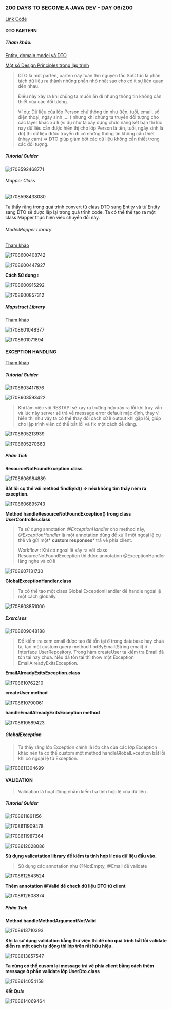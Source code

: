 ### 200 DAYS TO BECOME A JAVA DEV - DAY 06/200

[Link Code](https://github.com/phuquocchamp/restapi-webservices)

#### DTO PARTERN

##### Tham khảo:

[Entity, domain model và DTO](https://viblo.asia/p/entity-domain-model-va-dto-sao-nhieu-qua-vay-YWOZroMPlQ0)

[Một số Design Principles trong lập trình](https://viblo.asia/p/mot-so-design-principles-trong-lap-trinh-ma-ban-nen-biet-eW65GvJOlDO#_design-principles-vs-design-patterns-0)

> DTO là một parten, parten này tuân thủ nguyên tắc SoC tức là phân tách dữ liệu ra thành những phần nhỏ nhất sao cho có ít sự liên quan đến nhau.
>
> Điều này xảy ra khi chúng ta muốn ẩn đi nhưng thông tin không cần thiết của các đối tượng.
>
> Ví dụ: Dữ liệu của lớp Person chứ thông tin như (tên, tuổi, email, số điện thoại, ngày sinh ,... ) nhưng khi chúng ta truyền đối tượng cho các layer khác xử lí (ví dụ như ta xây dựng chức năng kết bạn thì lúc này dữ liệu cần được hiển thị cho lớp Person là tên, tuổi, ngày sinh là đủ) thì dữ liệu được truyền đi có những thông tin không cần thiết (nhạy cảm) => DTO giúp giảm bớt các dữ liệu không cần thiết trong các đối tượng.

##### Tutorial Guider

![1708592468771](image/handbook/1708592468771.png)

###### Mapper Class

![1708598438080](image/handbook/1708598438080.png)

Ta thấy rằng trong quá trình convert từ class DTO sang Entity và từ Entity sang DTO sẽ được lặp lại trong quá trình code. Ta có thể thể tạo ra một class Mapper thực hiện viêc chuyển đổi này.

###### ModelMapper Library

[Tham khảo](https://modelmapper.org/getting-started/)

![1708600408742](image/handbook/1708600408742.png)

![1708600447927](image/handbook/1708600447927.png)

**Cách Sử dụng :**

![1708600915292](image/handbook/1708600915292.png)

![1708600857312](image/handbook/1708600857312.png)

##### Mapstruct Library

[Tham khảo](https://mapstruct.org/)

![1708601048377](image/handbook/1708601048377.png)

![1708601071894](image/handbook/1708601071894.png)

#### EXCEPTION HANDLING

[Tham khảo](https://kungfutech.edu.vn/bai-viet/spring-boot/exception-handling-trong-spring-boot)

##### Tutorial Guider

![1708603417876](image/handbook/1708603417876.png)

![1708603593422](image/handbook/1708603593422.png)

>  Khi làm việc với RESTAPI sẽ xảy ra trường hợp xảy ra lỗi khi truy vấn và lúc này server sẽ trả về message error default mặc định, thay vì hiển thị như vậy ta có thể thay đổi cách xử lí output khi gặp lỗi, giúp cho lập trình viên có thể bắt lỗi và fix một cách dễ dàng.

![1708605213939](image/handbook/1708605213939.png)

![1708605270663](image/handbook/1708605270663.png)

##### Phân Tích

**ResourceNotFoundException.class**

![1708606984889](image/handbook/1708606984889.png)

**Bắt lỗi cụ thể với method findById() => nếu không tìm thấy ném ra exception.**

![1708606895743](image/handbook/1708606895743.png)

**Method handleResourceNotFoundException() trong class UserController.class**

> Ta sử dụng annotation *@ExceptionHandler* cho method này, *@ExceptionHandler* là một annotation dùng để xử lí một ngoại lệ cụ thể và gửi một* **custom responses*** trả về phía client.
>
> Workflow : Khi có ngoại lệ xảy ra với class ResourceNotFoundException thì được annotation @ExceptionHandler lắng nghe và xử lí

![1708607131730](image/handbook/1708607131730.png)

**GlobalExceptionHandler.class** 

>  Ta có thể tạo một class Global ExceptionHandler để handle ngoại lệ một cách globally.

![1708608851000](image/handbook/1708608851000.png)


##### Exercises

![1708609048188](image/handbook/1708609048188.png)

> Để kiểm tra xem email được tạo đã tồn tại ở trong database hay chưa ta, tạo một custom query method findByEmail(String email) ở Interface UserRepository. Trong hàm createUser ta kiểm tra Email đã tồn tại hay chưa. Nếu đã tồn tại thì thow một Exception EmailAlreadyExitsException.

**EmailAlreadyExitsException.class**

![1708610762210](image/handbook/1708610762210.png)

**createUser method**

![1708610790061](image/handbook/1708610790061.png)

**handleEmailAlreadyExitsException method**

![1708610589423](image/handbook/1708610589423.png)

##### GlobalException

> Ta thấy rằng lớp Exception chính là lớp cha của các lớp Exception khác nên ta có thể custom một method handleGlobalException bắt lỗi khi có ngoại lệ từ Exception.

![1708611304699](image/handbook/1708611304699.png)

#### VALIDATION 

>  Validation là hoạt động nhằm kiểm tra tính hợp lệ của dữ liệu .

##### Tutorial Guider

![1708611861156](image/handbook/1708611861156.png)

![1708611909478](image/handbook/1708611909478.png)

![1708611987364](image/handbook/1708611987364.png)

![1708612028086](image/handbook/1708612028086.png)


**Sử dụng valicatation library để kiểm ta tính hợp lí của dữ liệu đầu vào.**

> Sử dụng các annotation như @NotEmpty, @Email để validate

![1708612543524](image/handbook/1708612543524.png)

**Thêm annotation @Valid để check dữ liệu DTO từ client**

![1708612608374](image/handbook/1708612608374.png)


##### Phân Tích

**Method handleMethodArgumentNotValid**

![1708613710393](image/handbook/1708613710393.png)

**Khi ta sử dụng validation bằng thư viện thì để cho quá trình bắt lỗi validate diễn ra một cách tự động thì lớp trên rất hữu hiệu.**

![1708613857547](image/handbook/1708613857547.png)

**Ta cũng có thể cusom lại message trả về phía client bằng cách thêm message ở phần validate lớp UserDto.class**

![1708614054158](image/handbook/1708614054158.png)

**Kết Quả:**

![1708614069464](image/handbook/1708614069464.png)
